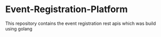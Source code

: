 # Event-Registration-Platform
This repository contains the event registration rest apis which was build using golang
